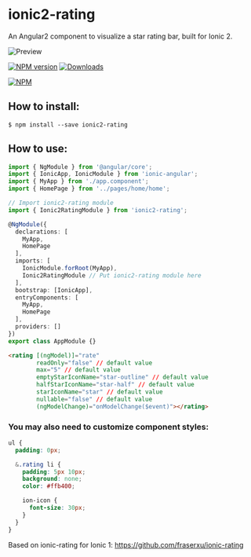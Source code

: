 ionic2-rating
=============

An Angular2 component to visualize a star rating bar, built for Ionic 2.

![Preview][preview-image]

[![NPM version][npm-image]][npm-url] [![Downloads][downloads-image]][downloads-url]

[![NPM][nodei-image]][nodei-url]

## How to install:

```
$ npm install --save ionic2-rating
```

## How to use:

```typescript
import { NgModule } from '@angular/core';
import { IonicApp, IonicModule } from 'ionic-angular';
import { MyApp } from './app.component';
import { HomePage } from '../pages/home/home';

// Import ionic2-rating module
import { Ionic2RatingModule } from 'ionic2-rating';

@NgModule({
  declarations: [
    MyApp,
    HomePage
  ],
  imports: [
    IonicModule.forRoot(MyApp),
    Ionic2RatingModule // Put ionic2-rating module here
  ],
  bootstrap: [IonicApp],
  entryComponents: [
    MyApp,
    HomePage
  ],
  providers: []
})
export class AppModule {}
```



```HTML
<rating [(ngModel)]="rate" 
        readOnly="false" // default value
        max="5" // default value
        emptyStarIconName="star-outline" // default value
        halfStarIconName="star-half" // default value
        starIconName="star" // default value
        nullable="false" // default value
        (ngModelChange)="onModelChange($event)"></rating>
```

### You may also need to customize component styles:

```CSS
ul {
  padding: 0px;

  &.rating li {
    padding: 5px 10px;
    background: none;
    color: #ffb400;

    ion-icon {
      font-size: 30px;
    }
  }
}
```

Based on ionic-rating for Ionic 1: https://github.com/fraserxu/ionic-rating

[preview-image]: https://github.com/andrucz/ionic2-rating/blob/master/preview.gif
[npm-url]: https://www.npmjs.com/package/ionic2-rating
[npm-image]: https://img.shields.io/npm/v/ionic2-rating.svg
[nodei-image]: https://nodei.co/npm/ionic2-rating.png?downloads=true&downloadRank=true&stars=true
[nodei-url]: https://www.npmjs.com/package/ionic2-rating
[downloads-image]: https://img.shields.io/npm/dm/ionic2-rating.svg
[downloads-url]: http://badge.fury.io/js/ionic2-rating
